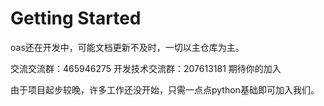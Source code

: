 # Getting Started

oas还在开发中，可能文档更新不及时，一切以主仓库为主。

交流交流群：465946275
开发技术交流群：207613181
期待你的加入

由于项目起步较晚，许多工作还没开始，只需一点点python基础即可加入我们。
